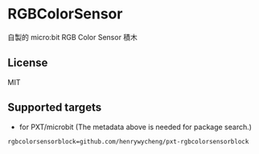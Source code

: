 # RGBColorSensor

自製的 micro:bit RGB Color Sensor 積木

## License

MIT

## Supported targets

* for PXT/microbit
(The metadata above is needed for package search.)

```package
rgbcolorsensorblock=github.com/henrywycheng/pxt-rgbcolorsensorblock
```

